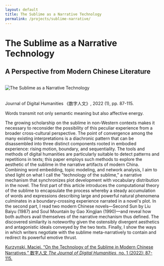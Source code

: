 ```yaml
---
layout: default
title: The Sublime as a Narrative Technology
permalink: /projects/sublime-narrative/
---
```


# The Sublime as a Narrative Technology

## A Perspective from Modern Chinese Literature

<img src="/qhchina/projects/sublime-narrative/main.png" alt="The Sublime as a Narrative Technology" style="max-width: 100%; height: auto; margin: 2rem auto; display: block;">

Journal of Digital Humanities 《数字人文》, 2022 (1), pp. 87-115.

Words transmit not only semantic meaning but also affective energy.

The growing scholarship on the sublime in non-Western contexts makes it necessary to reconsider the possibility of this peculiar experience from a broader cross-cultural perspective. The point of convergence among the many existing interpretations is a diachronic pattern that can be disassembled into three distinct components rooted in embodied experience: rising motion, boundary, and sequentiality. The tools and methods of digital humanities are particularly suitable to detect patterns and repetitions in texts; this paper employs such methods to explore the aesthetic of the sublime in the narrative artifacts of modern China. Combining word embedding, topic modeling, and network analysis, I aim to shed light on what I call the "technology of the sublime," a narrative mechanism that synchronizes plot development with vocabulary distribution in the novel. The first part of this article introduces the computational theory of the sublime to encapsulate the process whereby a steady accumulation of words and expressions describing large and powerful natural phenomena culminates in a boundary-crossing experience narrated in a novel's plot. In the second part, I read two modern Chinese novels—Second Sun by Liu Baiyu (1987) and Soul Mountain by Gao Xingjian (1990)—and reveal how both authors avail themselves of the narrative mechanism thus defined. The discovered similarity is noteworthy given the ostensibly divergent aesthetics and antagonistic ideals conveyed by the two texts. Finally, I show the ways in which writers negotiate with the sublime meta-narratively to contain and redirect its powerful emotive thrust.

[Kurzynski, Maciej. “On the Technology of the Sublime in Modern Chinese Narratives,” 数字人文 *The Journal of Digital Humanities*, no. 1 (2022): 87-115.](https://www.dhcn.cn/dhjournal/202201/20434.html)